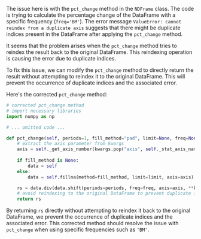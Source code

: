 The issue here is with the `pct_change` method in the `NDFrame` class. The code is trying to calculate the percentage change of the DataFrame with a specific frequency (`freq='BM'`). The error message `ValueError: cannot reindex from a duplicate axis` suggests that there might be duplicate indices present in the DataFrame after applying the `pct_change` method.

It seems that the problem arises when the `pct_change` method tries to reindex the result back to the original DataFrame. This reindexing operation is causing the error due to duplicate indices.

To fix this issue, we can modify the `pct_change` method to directly return the result without attempting to reindex it to the original DataFrame. This will prevent the occurrence of duplicate indices and the associated error.

Here's the corrected `pct_change` method:

```python
# corrected pct_change method
# import necessary libraries
import numpy as np

# ... omitted code ...

def pct_change(self, periods=1, fill_method="pad", limit=None, freq=None, **kwargs):
    # extract the axis parameter from kwargs
    axis = self._get_axis_number(kwargs.pop("axis", self._stat_axis_name))
  
    if fill_method is None:
        data = self
    else:
        data = self.fillna(method=fill_method, limit=limit, axis=axis)

    rs = data.div(data.shift(periods=periods, freq=freq, axis=axis, **kwargs)) - 1
    # avoid reindexing to the original DataFrame to prevent duplicate indices
    return rs
```

By returning `rs` directly without attempting to reindex it back to the original DataFrame, we prevent the occurrence of duplicate indices and the associated error. This corrected method should resolve the issue with `pct_change` when using specific frequencies such as `'BM'`.